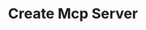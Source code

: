 ---
created: '2025-09-16T15:05:15.654486'
modified: '2025-09-18T06:32:12.387395'
ship_factor: 5
subtype: mcp-instructions
tags: []
title: Create Mcp Server
type: general
version: 1
---